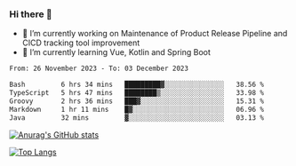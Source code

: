 ### Hi there 👋

- 🔭 I’m currently working on Maintenance of Product Release Pipeline and CICD tracking tool improvement
- 🌱 I’m currently learning Vue, Kotlin and Spring Boot

<!--START_SECTION:waka-->

```txt
From: 26 November 2023 - To: 03 December 2023

Bash         6 hrs 34 mins   █████████▓░░░░░░░░░░░░░░░   38.56 %
TypeScript   5 hrs 47 mins   ████████▒░░░░░░░░░░░░░░░░   33.98 %
Groovy       2 hrs 36 mins   ███▓░░░░░░░░░░░░░░░░░░░░░   15.31 %
Markdown     1 hr 11 mins    █▓░░░░░░░░░░░░░░░░░░░░░░░   06.96 %
Java         32 mins         ▓░░░░░░░░░░░░░░░░░░░░░░░░   03.13 %
```

<!--END_SECTION:waka-->

[![Anurag's GitHub stats](https://github-readme-stats.vercel.app/api?username=yunhao981&show_icons=true&theme=solarized-dark)](https://github.com/anuraghazra/github-readme-stats)

[![Top Langs](https://github-readme-stats.vercel.app/api/top-langs/?username=yunhao981&theme=solarized-dark&layout=compact)](https://github.com/anuraghazra/github-readme-stats)

<!--
**yunhao981/yunhao981** is a ✨ _special_ ✨ repository because its `README.md` (this file) appears on your GitHub profile.

Here are some ideas to get you started:

- 🔭 I’m currently working on Maintenance of Release Pipeline and CICD tracking tool improvement
- 🌱 I’m currently learning Vue, Kotlin and Spring Boot
- 👯 I’m looking to collaborate on ...
- 🤔 I’m looking for help with ...
- 💬 Ask me about ...
- 📫 How to reach me: ...
- 😄 Pronouns: ...
- ⚡ Fun fact: ...
-->



